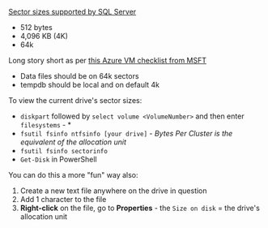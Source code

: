 [Sector sizes supported by SQL Server](https://support.microsoft.com/en-us/topic/hard-disk-drive-sector-size-support-boundaries-in-sql-server-4d5b73fa-7dc4-1d8a-2735-556e6b60d046)
- 512 bytes
- 4,096 KB (4K)
- 64k

Long story short as per [this Azure VM checklist from MSFT](https://docs.microsoft.com/en-us/azure/azure-sql/virtual-machines/windows/performance-guidelines-best-practices-checklist#storage)
- Data files should be on 64k sectors
- tempdb should be local and on default 4k

To view the current drive's sector sizes: 
- `diskpart` followed by `select volume <VolumeNumber>` and then enter `filesystems` - *
- `fsutil fsinfo ntfsinfo [your drive]` - *Bytes Per Cluster is the equivalent of the allocation unit*
- `fsutil fsinfo sectorinfo`
- `Get-Disk` in PowerShell

You can do this a more "fun" way also: 
1. Create a new text file anywhere on the drive in question
2. Add 1 character to the file
3. **Right-click** on the file, go to **Properties** - the `Size on disk` = the drive's allocation unit
